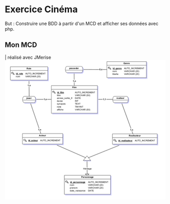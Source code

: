 # Exercice Cinéma
But : Construire une BDD à partir d'un MCD et afficher ses données avec php.

## Mon MCD
| réalisé avec JMerise
![mcd base de donnée cinéma](MCD-cinema.png)
